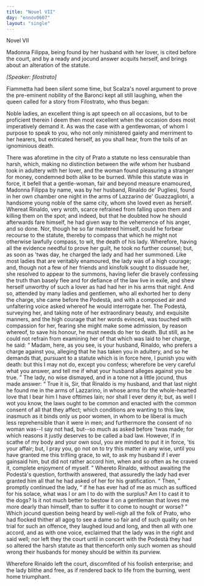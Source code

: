 ```yaml
---
title: "Novel VII"
day: "ennov0607"
layout: "single"
---
```

<html>
 <head>
 </head>
 <body>
  <div id="nov0607" type="novella" who="filostrato">
   <head>
    Novel VII
   </head>
   <argument>
    <p>
     <milestone id="p06070001"/>
     <!--(i)-->
     Madonna Filippa, being found by her husband with her
	lover, is cited before the court, and by a ready and
	jocund answer acquits herself, and brings about an alteration of the
	statute.
     <!--(/i)-->
    </p>
   </argument>
   <p>
    <i>
     [Speaker: filostrato]
    </i>
   </p>
   <div3 type="commentary" who="author">
    <p>
     <milestone id="p06070002"/>
     <!--(sc)-->
     Fiammetta
     <!--(/sc)-->
     had been silent some time, but Scalza's
	novel argument to prove the pre-eminent nobility of the Baronci kept all still laughing,
	when the queen called for a story from Filostrato, who thus began:
    </p>
   </div3>
   <div3 type="commentary" who="filostrato">
    <p>
     <milestone id="p06070003"/>
     Noble ladies, an excellent thing is apt speech on all occasions,
	but to be proficient therein I deem then most excellent when the occasion does most
	imperatively demand it. As was the case with a gentlewoman, of whom I purpose to speak to
	you, who not only ministered gaiety and merriment to her hearers, but extricated herself,
	as you shall hear, from the toils of an ignominious death.
    </p>
   </div3>
   <p>
    <milestone id="p06070004"/>
    There was aforetime in the city of Prato a statute
no less censurable
 than harsh, which, making no distinction between the
wife
 whom her husband took in adultery with her lover, and the woman
found pleasuring a stranger for money, condemned both alike to be
 burned.
    <milestone id="p06070005"/>
    While this statute was in force, it befell that a gentle-woman,
 fair and
beyond measure enamoured, Madonna Filippa by
 name, was by her husband,
Rinaldo de' Pugliesi, found in her own
 chamber one night in the arms of
Lazzarino de' Guazzagliotri, a
 handsome young noble of the same city, whom
she loved even as
 herself.
    <milestone id="p06070006"/>
    Whereat Rinaldo, very wroth, scarce refrained
from falling
 upon them and killing them on the spot; and indeed, but that
he
 doubted how he should afterwards fare himself, he had given way to
 the
vehemence of his anger, and so done.
    <milestone id="p06070007"/>
    Nor, though he so far
    <pb n="91"/>
    mastered himself, could he forbear recourse to the statute, thereby
to compass that which he might not otherwise lawfully compass, to
 wit, the
death of his lady.
    <milestone id="p06070008"/>
    Wherefore, having all the evidence
 needful to prove her
guilt, he took no further counsel; but, as soon
 as 'twas day, he charged
the lady and had her summoned.
    <milestone id="p06070009"/>
    Like
 most ladies that are veritably
enamoured, the lady was of a high
 courage; and, though not a few of her
friends and kinsfolk sought
 to dissuade her, she resolved to appear to the
summons, having liefer
 die bravely confessing the truth than basely flee
and for defiance of
 the law live in exile, and shew herself unworthy of
such a lover as
 had had her in his arms that night.
    <milestone id="p06070010"/>
    And so, attended by
many ladies
 and gentlemen, who all exhorted her to deny the charge, she
came
 before the Podest&agrave;, and with a composed air and unfaltering
voice
 asked whereof he would interrogate her.
    <milestone id="p06070011"/>
    The Podest&agrave;,
surveying her,
 and taking note of her extraordinary beauty, and exquisite
manners,
 and the high courage that her words evinced, was touched with
compassion
 for her, fearing she might make some admission, by reason
whereof, to save his honour, he must needs do her to death.
    <milestone id="p06070012"/>
    But
 still, as
he could not refrain from examining her of that which was
 laid to her
charge, he said:
    <q direct="unspecified">
     Madam, here, as you see, is your
 husband, Rinaldo, who
prefers a charge against you, alleging that he
 has taken you in adultery,
and so he demands that, pursuant to a
 statute which is in force here, I
punish you with death: but this I
 may not do, except you confess;
wherefore be very careful what you
 answer, and tell me if what your
husband alleges against you be true.
    </q>
    <milestone id="p06070013"/>
    The lady, no wise dismayed, and
in a tone not a little jocund, thus
 made answer:
    <q direct="unspecified">
     True it is, Sir, that
Rinaldo is my husband, and
 that last night he found me in the arms of
Lazzarino, in whose arms
 for the whole-hearted love that I bear him I have
ofttimes lain; nor
 shall I ever deny it; but, as well I wot you know, the
laws ought
 to be common and enacted with the common consent of all that
they
 affect;
     <milestone id="p06070014"/>
     which conditions are wanting to this law, inasmuch as it
binds only us poor women, in whom to be liberal is much less reprehensible
than it were in men; and furthermore the consent of no
 woman was--I say
not had, but--so much as asked before 'twas
 made; for which reasons it
justly deserves to be called a bad law.
     <milestone id="p06070015"/>
     However, if in scathe of my body
and your own soul, you are
 minded to put it in force, 'tis your affair;
but, I pray you, go not
     <pb n="92"/>
     on to try this matter in any wise,
until you have granted me this
 trifling grace, to wit, to ask my husband
if I ever gainsaid him, but
 did not rather accord him, when and so often
as he craved it, complete
 enjoyment of myself.
    </q>
    <milestone id="p06070016"/>
    Whereto Rinaldo,
without awaiting
 the Podest&agrave;'s question, forthwith answered, that
assuredly the lady
 had ever granted him all that he had asked of her for
his gratification.
    <milestone id="p06070017"/>
    <q direct="unspecified">
     Then,
    </q>
    promptly continued the lady,
    <q direct="unspecified">
     if he has
ever had of me as
 much as sufficed for his solace, what was I or am I to
do with the
 surplus? Am I to cast it to the dogs? Is it not much better
to
 bestow it on a gentleman that loves me more dearly than himself,
 than
to suffer it to come to nought or worse?
    </q>
    <milestone id="p06070018"/>
    Which jocund
 question being
heard by well-nigh all the folk of Prato, who had
 flocked thither all agog
to see a dame so fair and of such quality on
 her trial for such an
offence, they laughed loud and long, and then
 all with one accord, and as
with one voice, exclaimed that the lady
 was in the right and said well;
nor left they the court until in
 concert with the Podest&agrave; they had
so altered the harsh statute as
 that
 thenceforth only such women as
should wrong their husbands for
 money should be within its
purview.
   </p>
   <p>
    <milestone id="p06070019"/>
    Wherefore Rinaldo left the court, discomfited of his
foolish
 enterprise; and the lady blithe and free, as if rendered back to
life
 from the burning, went home triumphant.
   </p>
  </div>
 </body>
</html>